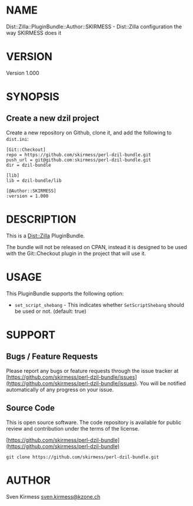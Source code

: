 # NAME

Dist::Zilla::PluginBundle::Author::SKIRMESS - Dist::Zilla configuration the way SKIRMESS does it

# VERSION

Version 1.000

# SYNOPSIS

## Create a new dzil project

Create a new repository on Github, clone it, and add the following to
`dist.ini`:

    [Git::Checkout]
    repo = https://github.com/skirmess/perl-dzil-bundle.git
    push_url = git@github.com:skirmess/perl-dzil-bundle.git
    dir = dzil-bundle

    [lib]
    lib = dzil-bundle/lib

    [@Author::SKIRMESS]
    :version = 1.000

# DESCRIPTION

This is a [Dist::Zilla](https://metacpan.org/pod/Dist%3A%3AZilla) PluginBundle.

The bundle will not be released on CPAN, instead it is designed to be
used with the Git::Checkout plugin in the project that will use it.

# USAGE

This PluginBundle supports the following option:

- `set_script_shebang` - This indicates whether `SetScriptShebang` should be
used or not. (default: true)

# SUPPORT

## Bugs / Feature Requests

Please report any bugs or feature requests through the issue tracker
at [https://github.com/skirmess/perl-dzil-bundle/issues](https://github.com/skirmess/perl-dzil-bundle/issues).
You will be notified automatically of any progress on your issue.

## Source Code

This is open source software. The code repository is available for
public review and contribution under the terms of the license.

[https://github.com/skirmess/perl-dzil-bundle](https://github.com/skirmess/perl-dzil-bundle)

    git clone https://github.com/skirmess/perl-dzil-bundle.git

# AUTHOR

Sven Kirmess <sven.kirmess@kzone.ch>
